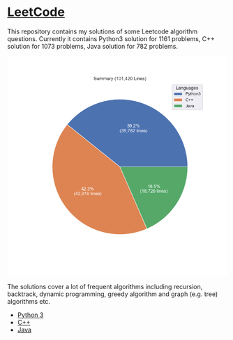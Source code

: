 # [LeetCode](https://leetcode.com/)

This repository contains my solutions of some Leetcode algorithm questions.
Currently it contains Python3 solution for 1161 problems, C++ solution for 1073 problems, Java solution for 782 problems.

![summary](images/pie.png)

The solutions cover a lot of frequent algorithms including recursion, backtrack, dynamic programming, greedy algorithm and graph (e.g. tree) algorithms etc.

* [Python 3](python3.md)
* [C++](cpp.md)
* [Java](java.md)

